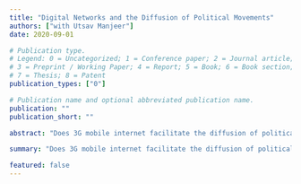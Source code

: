 ```yaml
---
title: "Digital Networks and the Diffusion of Political Movements"
authors: ["with Utsav Manjeer"] 
date: 2020-09-01

# Publication type.
# Legend: 0 = Uncategorized; 1 = Conference paper; 2 = Journal article;
# 3 = Preprint / Working Paper; 4 = Report; 5 = Book; 6 = Book section;
# 7 = Thesis; 8 = Patent
publication_types: ["0"]

# Publication name and optional abbreviated publication name.
publication: ""
publication_short: ""

abstract: "Does 3G mobile internet facilitate the diffusion of political movements across social networks in Africa, independent of physical distance?"

summary: "Does 3G mobile internet facilitate the diffusion of political movements across social networks in Africa, independent of physical distance?"

featured: false
---
```

